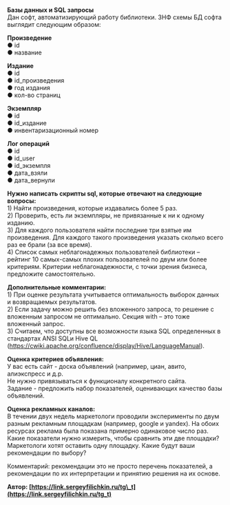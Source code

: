 **Базы данных и SQL запросы**  
Дан софт, автоматизирующий работу библиотеки. 3НФ схемы БД софта выглядит следующим образом:

**Произведение**  
● id  
● название

**Издание**  
● id  
● id\_произведения  
● год издания  
● кол-во страниц

**Экземпляр**  
● id  
● id\_издание  
● инвентаризационный номер

**Лог операций**  
● id  
● id\_user  
● id\_экземпля  
● дата\_взяли  
● дата\_вернули

**Нужно написать скрипты sql, которые отвечают на следующие вопросы:**  
1\) Найти произведения, которые издавались более 5 раз.  
2\) Проверить, есть ли экземпляры, не привязанные к ни к одному изданию.  
3\) Для каждого пользователя найти последние три взятые им произведения. Для каждого такого произведения указать сколько всего раз ее брали (за все время).  
4\) Список самых неблагонадежных пользователей библиотеки – рейтинг 10 самых-самых плохих пользователей по двум или более критериям. Критерии неблагонадежности, с точки зрения бизнеса, предложите самостоятельно.

**Дополнительные комментарии:**  
1\) При оценке результата учитывается оптимальность выборок данных и возвращаемых результатов.  
2\) Если задачу можно решить без вложенного запроса, то решение с вложенным запросом не оптимально. Секция with – это тоже вложенный запрос.  
3\) Считаем, что доступны все возможности языка SQL определенных в стандартах ANSI SQLи Hive QL (https://cwiki.apache.org/confluence/display/Hive/LanguageManual).

**Оценка критериев объявления:**  
У вас есть сайт \- доска объявлений (например, циан, авито, алиэкспресс и д.р.   
Не нужно привязываться к функционалу конкретного сайта.  
Задание \- предложить набор показателей, оценивающих качество базы объявлений.

**Оценка рекламных каналов:**  
В течении двух недель маркетологи проводили эксперименты по двум разным рекламным площадкам (например, google и yandex). На обоих ресурсах реклама была показана примерно одинаковое число раз. Какие показатели нужно измерить, чтобы сравнить эти две площадки? Маркетологи хотят оставить одну площадку. Какие будут ваши рекомендации по выбору?

Комментарий: рекомендации это не просто перечень показателей, а рекомендации по их интерпретации и принятию решения на их основе.

**Автор: [https://link.sergeyfilichkin.ru/tg\_t](https://link.sergeyfilichkin.ru/tg_t)**